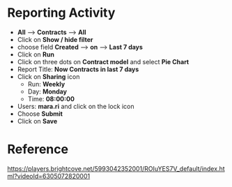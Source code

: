 # Reporting Activity

- **All** --> **Contracts** --> **All**
- Click on **Show / hide filter**
- choose field **Created** --> **on** --> **Last 7 days**
- Click on **Run**
- Click on three dots on **Contract model** and select **Pie Chart**
- Report Title: **Now Contracts in last 7 days**
- Click on **Sharing** icon
  - Run: **Weekly**
  - Day: **Monday**
  - Time: **08:00:00**
- Users: **mara.ri** and click on the lock icon
- Choose **Submit**
- Click on **Save**

# Reference

https://players.brightcove.net/5993042352001/ROIuYES7V_default/index.html?videoId=6305072820001
